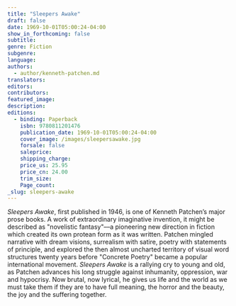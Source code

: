 ```yaml
---
title: "Sleepers Awake"
draft: false
date: 1969-10-01T05:00:24-04:00
show_in_forthcoming: false
subtitle:
genre: Fiction
subgenre:
language:
authors:
  - author/kenneth-patchen.md
translators:
editors:
contributors:
featured_image:
description:
editions:
  - binding: Paperback
    isbn: 9780811201476
    publication_date: 1969-10-01T05:00:24-04:00
    cover_image: /images/sleepersawake.jpg
    forsale: false
    saleprice:
    shipping_charge:
    price_us: 25.95
    price_cn: 24.00
    trim_size:
    Page_count:
_slug: sleepers-awake
---
```


_Sleepers Awake_, first published in 1946, is one of Kenneth Patchen’s major prose books. A work of extraordinary imaginative invention, it might be described as "novelistic fantasy"––a pioneering new direction in fiction which created its own protean form as it was written. Patchen mingled narrative with dream visions, surrealism with satire, poetry with statements of principle, and explored the then almost uncharted territory of visual word structures twenty years before "Concrete Poetry" became a popular international movement. _Sleepers Awake_ is a rallying cry to young and old, as Patchen advances his long struggle against inhumanity, oppression, war and hypocrisy. Now brutal, now lyrical, he gives us life and the world as we must take them if they are to have full meaning, the horror and the beauty, the joy and the suffering together.

